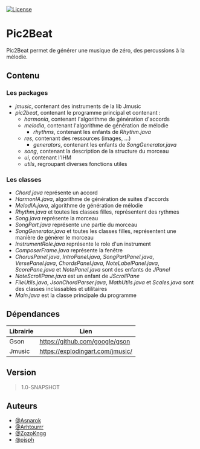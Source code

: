 [![License](https://img.shields.io/badge/license-CeCILL--B-orange)](http://www.cecill.info/licences.fr.html)

# Pic2Beat
Pic2Beat permet de générer une musique de zéro, des percussions à la mélodie.

## Contenu
### Les packages
* _jmusic_, contenant des instruments de la lib Jmusic
* _pic2beat_, contenant le programme principal et contenant :
    + _harmonia_, contenant l'algorithme de génération d'accords
    + _melodia_, contenant l'algorithme de génération de mélodie
        - _rhythms_, contenant les enfants de _Rhythm.java_
    + _res_, contenant des ressources (images, ...)
        - _generators_, contenant les enfants de _SongGenerator.java_
    + _song_, contenant la description de la structure du morceau
    + _ui_, contenant l'IHM
    + _utils_, regroupant diverses fonctions utiles

### Les classes
* _Chord.java_ représente un accord
* _HarmonIA.java_, algorithme de génération de suites d'accords
* _MelodIA.java_, algorithme de génération de mélodie
* _Rhythm.java_ et toutes les classes filles, représentent des rythmes
* _Song.java_ représente la morceau
* _SongPart.java_ représente une partie du morceau
* _SongGenerator.java_ et toutes les classes filles, représentent une manière de générer le morceau
* _InstrumentRole.java_ représente le role d'un instrument
* _ComposerFrame.java_ représente la fenêtre
* _ChorusPanel.java_, _IntroPanel.java_, _SongPartPanel.java_, _VersePanel.java_, _ChordsPanel.java_, _NoteLabelPanel.java_, _ScorePane.java_ et _NotePanel.java_ sont des enfants de _JPanel_
* _NoteScrollPane.java_ est un enfant de _JScrollPane_
* _FileUtils.java_, _JsonChordParser.java_, _MathUtils.java_ et _Scales.java_ sont des classes inclassables et utilitaires
* _Main.java_ est la classe principale du programme

## Dépendances

| Librairie | Lien |
| ------ | ------ |
| Gson | https://github.com/google/gson |
| Jmusic | https://explodingart.com/jmusic/ |

## Version

> 1.0-SNAPSHOT

## Auteurs

* [@Asnarok](https://github.com/Asnarok)
* [@Arhtourrr](https://github.com/Arthourrr)
* [@ZozoKngg](https://github.com/ZozoKngg)
* [@pjsph](https://github.com/pjsph)